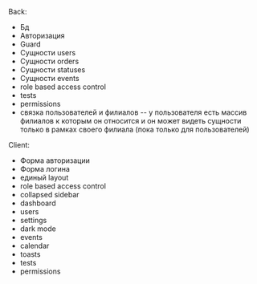 Back:
- Бд
- Авторизация
- Guard
- Сущности users
- Сущности orders
- Сущности statuses
- Сущности events
- role based access control
- tests 
- permissions
- связка пользователей и филиалов 
-- у пользователя есть массив филиалов к которым он относится и он может видеть сущности только в рамках своего филиала (пока только для пользователей)

Client:
- Форма авторизации
- Форма логина
- единый layout
- role based access control
- collapsed sidebar
- dashboard
- users
- settings
- dark mode
- events
- calendar
- toasts
- tests
- permissions
